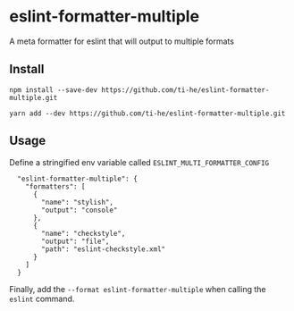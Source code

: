 # eslint-formatter-multiple

A meta formatter for eslint that will output to multiple formats

## Install

`npm install --save-dev https://github.com/ti-he/eslint-formatter-multiple.git`

`yarn add --dev https://github.com/ti-he/eslint-formatter-multiple.git`

## Usage

Define a stringified env variable called `ESLINT_MULTI_FORMATTER_CONFIG`

```
  "eslint-formatter-multiple": {
    "formatters": [
      {
        "name": "stylish",
        "output": "console"
      },
      {
        "name": "checkstyle",
        "output": "file",
        "path": "eslint-checkstyle.xml"
      }
    ]
  }
```

Finally, add the `--format eslint-formatter-multiple` when calling the `eslint` command.
